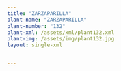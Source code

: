 ```yaml
---
title: "ZARZAPARILLA"
plant-name: "ZARZAPARILLA"
plant-number: "132"
plant-xml: /assets/xml/plant132.xml
plant-img: /assets/img/plant132.jpg
layout: single-xml


---
```


